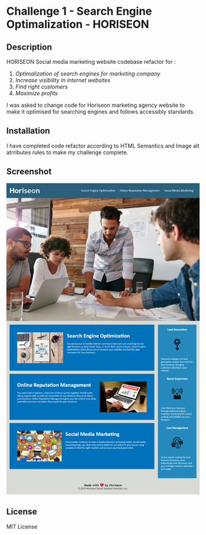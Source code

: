 # Challenge 1 - Search Engine Optimalization - HORISEON

## Description

HORISEON Social media marketing website codebase refactor for :

1. *Optimalization of search engines for marketing company*
2. *Increase visibility in internet websites*
3. *Find right customers*
4. *Maximize profits*

I was asked to change code for Horiseon marketing agency website to make it optimised for searching engines and follows accessibly standards.

## Installation

I have completed code refactor according to HTML Semantics and Image alt atrributes rules to make my challenge complete.

## Screenshot

![screenshot](assets/images/screenshot.png)

## License

MIT License